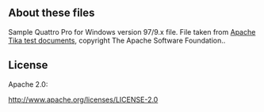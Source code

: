 ## About these files

Sample Quattro Pro for Windows version 97/9.x file. File taken from [Apache Tika test documents](https://github.com/apache/tika/tree/master/tika-parsers/src/test/resources/test-documents), copyright The Apache Software Foundation..

## License

Apache 2.0:

<http://www.apache.org/licenses/LICENSE-2.0>

